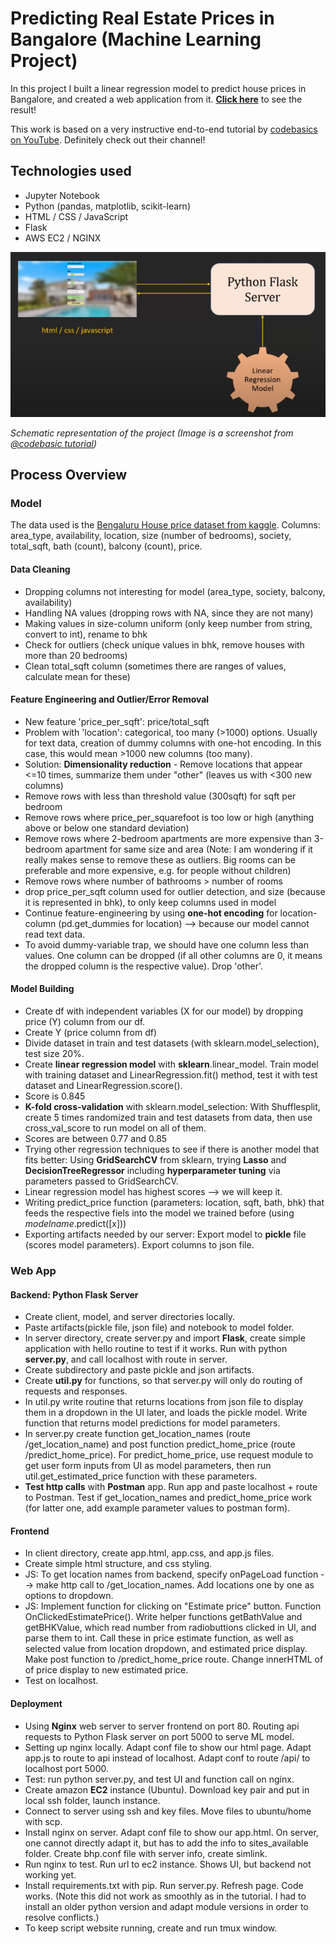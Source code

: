 # Predicting Real Estate Prices in Bangalore (Machine Learning Project)
In this project I built a linear regression model to predict house prices in Bangalore, and created a web application from it. 
[__Click here__](http://ec2-54-209-136-199.compute-1.amazonaws.com/) to see the result!

This work is based on a very instructive end-to-end tutorial by [codebasics on YouTube](https://www.youtube.com/playlist?list=PLeo1K3hjS3uu7clOTtwsp94PcHbzqpAdg). Definitely check out their channel!

## Technologies used
* Jupyter Notebook
* Python (pandas, matplotlib, scikit-learn)
* HTML / CSS / JavaScript
* Flask
* AWS EC2 / NGINX

![Schematic representation of project: UI, flask server, and linear regression model](img/schema.png)

_Schematic representation of the project (Image is a screenshot from [@codebasic tutorial](https://www.youtube.com/watch?v=rdfbcdP75KI&list=PLeo1K3hjS3uu7clOTtwsp94PcHbzqpAdg&index=1))_


## Process Overview
### Model
The data used is the [Bengaluru House price dataset from kaggle](https://www.kaggle.com/datasets/amitabhajoy/bengaluru-house-price-data). 
Columns: area_type, availability, location, size (number of bedrooms), society, total_sqft, bath (count), balcony (count), price.

#### Data Cleaning
* Dropping columns not interesting for model (area_type, society, balcony, availability)
* Handling NA values (dropping rows with NA, since they are not many)
* Making values in size-column uniform (only keep number from string, convert to int), rename to bhk
* Check for outliers (check unique values in bhk, remove houses with more than 20 bedrooms)
* Clean total_sqft column (sometimes there are ranges of values, calculate mean for these)

#### Feature Engineering and Outlier/Error Removal
* New feature 'price_per_sqft': price/total_sqft
* Problem with 'location': categorical, too many (>1000) options. Usually for text data, creation of dummy columns with one-hot encoding. In this case, this would mean >1000 new columns (too many).
* Solution: __Dimensionality reduction__ - Remove locations that appear <=10 times, summarize them under "other" (leaves us with <300 new columns)
* Remove rows with less than threshold value (300sqft) for sqft per bedroom
* Remove rows where price_per_squarefoot is too low or high (anything above or below one standard deviation)
* Remove rows where 2-bedroom apartments are more expensive than 3-bedroom apartment for same size and area (Note: I am wondering if it really makes sense to remove these as outliers. Big rooms can be preferable and more expensive, e.g. for people without children)
* Remove rows where number of bathrooms > number of rooms
* drop price_per_sqft column used for outlier detection, and size (because it is represented in bhk), to only keep columns used in model
* Continue feature-engineering by using __one-hot encoding__ for location-column (pd.get_dummies for location) --> because our model cannot read text data.
* To avoid dummy-variable trap, we should have one column less than values. One column can be dropped (if all other columns are 0, it means the dropped column is the respective value). Drop 'other'.

#### Model Building
* Create df with independent variables (X for our model) by dropping price (Y) column from our df.
* Create Y (price column from df)
* Divide dataset in train and test datasets (with sklearn.model_selection), test size 20%.
* Create __linear regression model__ with __sklearn__.linear_model. Train model with training dataset and LinearRegression.fit() method, test it with test dataset and LinearRegression.score(). 
* Score is 0.845
* __K-fold cross-validation__ with sklearn.model_selection: With Shufflesplit, create 5 times randomized train and test datasets from data, then use cross_val_score to run model on all of them.
* Scores are between 0.77 and 0.85
* Trying other regression techniques to see if there is another model that fits better: Using __GridSearchCV__ from sklearn, trying __Lasso__ and __DecisionTreeRegressor__ including __hyperparameter tuning__ via parameters passed to GridSearchCV.
* Linear regression model has highest scores --> we will keep it.
* Writing predict_price function (parameters: location, sqft, bath, bhk) that feeds the respective fiels into the model we trained before (using _modelname_.predict([x]))
* Exporting artifacts needed by our server: Export model to __pickle__ file (scores model parameters). Export columns to json file. 

### Web App
#### Backend: Python Flask Server
* Create client, model, and server directories locally. 
* Paste artifacts(pickle file, json file) and notebook to model folder.
* In server directory, create server.py and import __Flask__, create simple application with hello routine to test if it works. Run with python __server.py__, and call localhost with route in server.
* Create subdirectory and paste pickle and json artifacts. 
* Create __util.py__ for functions, so that server.py will only do routing of requests and responses.
* In util.py write routine that returns locations from json file to display them in a dropdown in the UI later, and loads the pickle model. Write function that returns model predictions for model parameters.
* In server.py create function get_location_names (route /get_location_name) and post function predict_home_price (route /predict_home_price). For predict_home_price, use request module to get user form inputs from UI as model parameters, then run util.get_estimated_price function with these parameters.
* __Test http calls__ with __Postman__ app. Run app and paste localhost + route to Postman. Test if get_location_names and predict_home_price work (for latter one, add example parameter values to postman form).

#### Frontend 
* In client directory, create app.html, app.css, and app.js files.
* Create simple html structure, and css styling.
* JS: To get location names from backend, specify onPageLoad function --> make http call to /get_location_names. Add locations one by one as options to dropdown.
* JS: Implement function for clicking on "Estimate price" button. Function OnClickedEstimatePrice(). Write helper functions getBathValue and getBHKValue, which read number from radiobuttions clicked in UI, and parse them to int. Call these in price estimate function, as well as selected value from location dropdown, and estimated price display. Make post function to /predict_home_price route. Change innerHTML of of price display to new estimated price.
* Test on localhost.

#### Deployment
* Using __Nginx__ web server to server frontend on port 80. Routing api requests to Python Flask server on port 5000 to serve ML model.
* Setting up nginx locally. Adapt conf file to show our html page. Adapt app.js to route to api instead of localhost. Adapt conf to route /api/ to localhost port 5000. 
* Test: run python server.py, and test UI and function call on nginx.
* Create amazon __EC2__ instance (Ubuntu). Download key pair and put in local ssh folder, launch instance.
* Connect to server using ssh and key files. Move files to ubuntu/home with scp.
* Install nginx on server. Adapt conf file to show our app.html. On server, one cannot directly adapt it, but has to add the info to sites_available folder. Create bhp.conf file with server info, create simlink. 
* Run nginx to test. Run url to ec2 instance. Shows UI, but backend not working yet.
* Install requirements.txt with pip. Run server.py. Refresh page. Code works. (Note this did not work as smoothly as in the tutorial. I had to install an older python version and adapt module versions in order to resolve conflicts.)
* To keep script website running, create and run tmux window.
